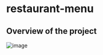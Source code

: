 # restaurant-menu

## Overview of the project
![image](https://github.com/user-attachments/assets/15f67049-4a1a-4b50-9f9f-2ba58bbdd3c6)
